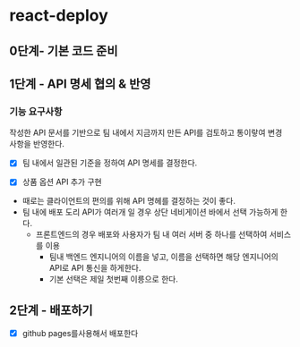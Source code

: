 # react-deploy

## 0단계- 기본 코드 준비

## 1단계 - API 명세 협의 & 반영

### 기능 요구사항

작성한 API 문서를 기반으로 팀 내에서 지금까지 만든 API를 검토하고 통이랗여 변경 사항을 반영한다.

-[x] 팀 내에서 일관된 기준을 정하여 API 명세를 결정한다.

- [x] 상품 옵션 API 추가 구현

- 때로는 클라이언트의 편의를 위해 API 명헤를 결정하는 것이 좋다.
- 팀 내에 배포 도리 API가 여러개 일 경우 상단 네비게이션 바에서 선택 가능하게 한다.
  - 프론트엔드의 경우 배포와 사용자가 팀 내 여러 서버 중 하나를 선택하여 서비스를 이용
    - 팀내 백엔드 엔지니어의 이름을 넣고, 이름을 선택하면 해당 엔지니어의 API로 API 통신을 하게한다.
    - 기본 선택은 제일 첫번째 이릉으로 한다.

## 2단계 - 배포하기

- [x] github pages를사용해서 배포한다
